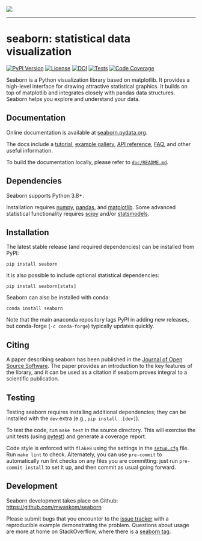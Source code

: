 <img src="https://raw.githubusercontent.com/mwaskom/seaborn/master/doc/_static/logo-wide-lightbg.svg"><br>

--------------------------------------

seaborn: statistical data visualization
=======================================

[![PyPI Version](https://img.shields.io/pypi/v/seaborn.svg)](https://pypi.org/project/seaborn/)
[![License](https://img.shields.io/pypi/l/seaborn.svg)](https://github.com/mwaskom/seaborn/blob/master/LICENSE)
[![DOI](https://joss.theoj.org/papers/10.21105/joss.03021/status.svg)](https://doi.org/10.21105/joss.03021)
[![Tests](https://github.com/mwaskom/seaborn/workflows/CI/badge.svg)](https://github.com/mwaskom/seaborn/actions)
[![Code Coverage](https://codecov.io/gh/mwaskom/seaborn/branch/master/graph/badge.svg)](https://codecov.io/gh/mwaskom/seaborn)

Seaborn is a Python visualization library based on matplotlib. It provides a high-level interface for drawing attractive statistical graphics.
It builds on top of matplotlib and integrates closely with pandas data structures. Seaborn helps you explore and understand your data.


Documentation
-------------

Online documentation is available at [seaborn.pydata.org](https://seaborn.pydata.org).

The docs include a [tutorial](https://seaborn.pydata.org/tutorial.html), [example gallery](https://seaborn.pydata.org/examples/index.html), [API reference](https://seaborn.pydata.org/api.html), [FAQ](https://seaborn.pydata.org/faq), and other useful information.

To build the documentation locally, please refer to [`doc/README.md`](doc/README.md).

Dependencies
------------

Seaborn supports Python 3.8+.

Installation requires [numpy](https://numpy.org/), [pandas](https://pandas.pydata.org/), and [matplotlib](https://matplotlib.org/). Some advanced statistical functionality requires [scipy](https://www.scipy.org/) and/or [statsmodels](https://www.statsmodels.org/).


Installation
------------

The latest stable release (and required dependencies) can be installed from PyPI:

    pip install seaborn

It is also possible to include optional statistical dependencies:

    pip install seaborn[stats]

Seaborn can also be installed with conda:

    conda install seaborn

Note that the main anaconda repository lags PyPI in adding new releases, but conda-forge (`-c conda-forge`) typically updates quickly.

Citing
------

A paper describing seaborn has been published in the [Journal of Open Source Software](https://joss.theoj.org/papers/10.21105/joss.03021). The paper provides an introduction to the key features of the library, and it can be used as a citation if seaborn proves integral to a scientific publication.

Testing
-------

Testing seaborn requires installing additional dependencies; they can be installed with the `dev` extra (e.g., `pip install .[dev]`).

To test the code, run `make test` in the source directory. This will exercise the unit tests (using [pytest](https://docs.pytest.org/)) and generate a coverage report.

Code style is enforced with `flake8` using the settings in the [`setup.cfg`](./setup.cfg) file. Run `make lint` to check. Alternately, you can use `pre-commit` to automatically run lint checks on any files you are committing: just run `pre-commit install` to set it up, and then commit as usual going forward.

Development
-----------

Seaborn development takes place on Github: https://github.com/mwaskom/seaborn

Please submit bugs that you encounter to the [issue tracker](https://github.com/mwaskom/seaborn/issues) with a reproducible example demonstrating the problem. Questions about usage are more at home on StackOverflow, where there is a [seaborn tag](https://stackoverflow.com/questions/tagged/seaborn).
